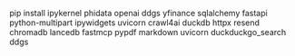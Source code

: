 pip install ipykernel phidata openai ddgs yfinance sqlalchemy fastapi python-multipart ipywidgets uvicorn crawl4ai duckdb httpx resend chromadb lancedb fastmcp pypdf markdown uvicorn duckduckgo_search ddgs
